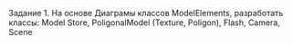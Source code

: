 Задание 1. На основе Диаграмы классов ModelElements, разработать классы: 
Model Store, PoligonalModel (Texture, Poligon),
Flash, Camera, Scene